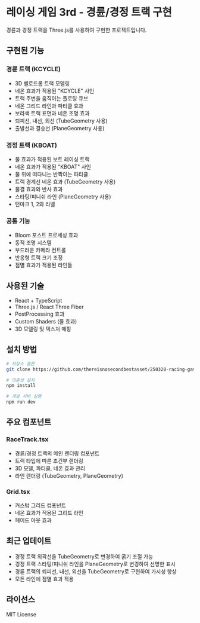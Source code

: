 # 레이싱 게임 3rd - 경륜/경정 트랙 구현

경륜과 경정 트랙을 Three.js를 사용하여 구현한 프로젝트입니다.

## 구현된 기능

### 경륜 트랙 (KCYCLE)
* 3D 벨로드롬 트랙 모델링
* 네온 효과가 적용된 "KCYCLE" 사인
* 트랙 주변을 움직이는 플로팅 큐브
* 네온 그리드 라인과 파티클 효과
* 보라색 트랙 표면과 네온 조명 효과
* 퇴피선, 내선, 외선 (TubeGeometry 사용)
* 출발선과 결승선 (PlaneGeometry 사용)

### 경정 트랙 (KBOAT)
* 물 효과가 적용된 보트 레이싱 트랙
* 네온 효과가 적용된 "KBOAT" 사인
* 물 위에 떠다니는 반짝이는 파티클
* 트랙 경계선 네온 효과 (TubeGeometry 사용)
* 물결 효과와 반사 효과
* 스타팅/피니쉬 라인 (PlaneGeometry 사용)
* 턴마크 1, 2와 라벨

### 공통 기능
* Bloom 포스트 프로세싱 효과
* 동적 조명 시스템
* 부드러운 카메라 컨트롤
* 반응형 트랙 크기 조정
* 점멸 효과가 적용된 라인들

## 사용된 기술
* React + TypeScript
* Three.js / React Three Fiber
* PostProcessing 효과
* Custom Shaders (물 효과)
* 3D 모델링 및 텍스처 매핑

## 설치 방법

```bash
# 저장소 클론
git clone https://github.com/thereisnosecondbestasset/250328-racing-game-3rd-kcycle-kboat-track.git

# 의존성 설치
npm install

# 개발 서버 실행
npm run dev
```

## 주요 컴포넌트

### RaceTrack.tsx
* 경륜/경정 트랙의 메인 렌더링 컴포넌트
* 트랙 타입에 따른 조건부 렌더링
* 3D 모델, 파티클, 네온 효과 관리
* 라인 렌더링 (TubeGeometry, PlaneGeometry)

### Grid.tsx
* 커스텀 그리드 컴포넌트
* 네온 효과가 적용된 그리드 라인
* 페이드 아웃 효과

## 최근 업데이트
* 경정 트랙 외곽선을 TubeGeometry로 변경하여 굵기 조절 가능
* 경정 트랙 스타팅/피니쉬 라인을 PlaneGeometry로 변경하여 선명한 표시
* 경륜 트랙의 퇴피선, 내선, 외선을 TubeGeometry로 구현하여 가시성 향상
* 모든 라인에 점멸 효과 적용

## 라이선스
MIT License 
